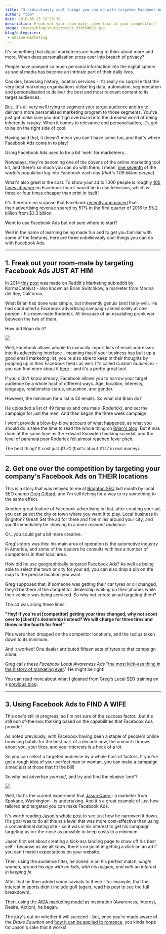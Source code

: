 ```yaml
---
title: "3 ridiculously cool things you can do with targeted Facebook Ads"
author: "tom"
date: 2016-05-13 15:26:39
description: Freak out your room-mate, advertise at your competitors' locations, or find the love of your life. For marketeers, Facebook Ads are here to stay.
image: images/blog/shutterstock_330654698.jpg
blog/categories: 
 - online-marketing
---
```


It's something that digital marketeers are having to think about more and more. When does personalisation cross over into breach of privacy?

People have pumped so much personal information into the digital sphere as social media has become an intrinsic part of their daily lives.

Cookies, browsing history, location services - it's really no surprise that the very best marketing organisations utilise big data, automation, segmentation and personalisation to deliver the best and most relevant content to its target audiences.

But...it's all very well trying to segment your target audience and try to deliver a more personalised marketing program to those segments. You've just got make sure you don't go overboard into the dreaded world of being inherently *creepy*. When it comes to relevance and personalisation, it's got to be on the right side of cool.

Having said that, it doesn't mean you can't have some fun, and that's where Facebook Ads come in to play!

Using Facebook Ads used to be a bit 'meh' for marketeers...

Nowadays, they're becoming one of the doyens of the online marketing tool kit, and there's so much you can do with them. I mean, [one seventh](http://newsroom.fb.com/company-info/) of the world's population log into Facebook each day (*that's 1.09 billion people*).

What's also great is the cost. To show your ad to 1000 people is roughly [100 times cheaper](https://moz.com/blog/1-dollar-per-day-on-facebook-ads) on Facebook than it would be to use television, which is three or four times cheaper than print in itself!

It's therefore no surprise that Facebook [recently announced](http://www.wsj.com/articles/facebook-revenue-soars-on-ad-growth-1461787856) that their advertising revenue soared by 57% in the first quarter of 2016 to $5.2 billion from $3.3 billion.

Want to use Facebook Ads but not sure where to start?

Well in the name of learning being made fun and to get you familiar with some of the features, here are three unbelievably cool things you can do with Facebook Ads.

---


## 1. Freak out your room-mate by targeting Facebook Ads JUST AT HIM

In 2014 [this post](https://www.reddit.com/r/marketing/comments/2glgdd/i_pranked_my_roommate_with_eerily_targeted/) was made on Reddit's Marketing subreddit by KarmaCatalyst - also known as Brian Switchkow, a marketer from Marina del Rey, California.

What Brian had done was simple, but inherently genuis (and fairly evil). He had conducted a Facebook advertising campaign aimed solely at one person - his room-mate Roderick. All because of an escalating prank war between the two of them.

How did Brian do it?

![](images/blog/shutterstock_330654698.jpg)

Well, Facebook allows people to manually import lists of email addresses into its advertising interface - meaning that if your business has built up a good email marketing list, you're also able to keep in their thoughts by popping up in their Facebook feeds as well. It's called *Custom Audiences* - you can find more about it [here](https://www.facebook.com/business/help/341425252616329) - and it's a pretty great tool.

If you didn't know already, Facebook allows you to narrow your target audience by a whole host of different ways. Age, location, interests, language, relationship status, education, and gender.

However, the minimum for a list is 50 emails. So what did Brian do?

He uploaded a list of 49 females and one male (Roderick), and set the campaign for just the men. And then began the three week campaign.

I won't provide a blow-by-blow account of what happened, as what you should do is take the time to read the whole thing on [Brian's blog](http://ghostinfluence.com/the-ultimate-retaliation-pranking-my-roommate-with-targeted-facebook-ads/). But it was done at the same time as the Edward Snowden hacking scandal, and the level of paranoia poor Roderick felt almost reached fever pitch.

The best thing? It cost just *$1.70* (that's about £1.17 in real money).

---


## 2. Get one over the competition by targeting your company's Facebook Ads on THEIR locations

This is a story that was relayed to me at [Brighton SEO](http://www.brightonseo.com) last month by local SEO champ [Greg Gifford](https://twitter.com/GregGifford), and I'm still itching for a way to try something to the same effect.

Another great feature of Facebook advertising is that, after creating your ad, you can select the city or town where you want it to play. Local business in Brighton? Great! Set the ad for there and five miles around your city, and you'll immediately be showing to a *more relevant audience*.

Or...you could get a bit more creative.

Greg's story was this: his main area of operation is the automotive industry in America, and some of the dealers he consults with has a number of competitors in their local area.

How did he use geographically targeted Facebook Ads? As well as being able to select the town or city for your ad, you can also drop a pin on the map to the precise location you want.

Greg supposed that, if someone was getting their car tyres or oil changed, they'd be there at the competitor dealership waiting on their phones while their vehicle was being serviced. So why not create an ad targeting them?

The ad was along these lines:

__"Hey! If you're at [competitor] getting your tires changed, why not scoot over to [client]'s dealership instead? We will charge for three tires and throw in the fourth for free!"__

Pins were then dropped on the competitor locations, and the radius taken down to its minimum.

And it worked! One dealer attributed fifteen sets of tyres to that campaign alone.

Greg calls these *Facebook Local Awareness Ads* "[the most kick-ass thing in the history of marketing ever](https://youtu.be/Pj-ovFUalXs?t=21m57s)." He might be right!

You can read more about what I gleaned from Greg's Local SEO training on a [previous blog](/blog/brighton-seo-how-to-be-a-local-seo-jedi/).

---


## 3. Using Facebook Ads to FIND A WIFE

This one's still in progress, so I'm not sure of the success factor...but it's still out-of-the-box thinking based on the capabilities that Facebook Ads provide!

As noted previously, with Facebook having been a staple of people's online browsing habits for the best part of a decade now, the amount it knows about you, your likes, and your interests is a heck of a lot.

So you can select a targeted audience by a whole host of factors. If you've got a rough idea of your perfect man or woman, you can make a campaign aimed just at those that fit the bill!

So why not advertise *yourself*, and try and find the elusive 'one'?

![](images/blog/shutterstock_252720688.jpg)

Well, that's the current experiment that [Jason Quey ](https://www.decibite.com/blog/humor/find-the-perfect-spouse-on-facebook/)- a marketer from Spokane, Washington - is undertaking. And it's a great example of just how tailored and targeted you can make Facebook Ads.

It's worth reading [Jason's whole post](https://www.decibite.com/blog/humor/find-the-perfect-spouse-on-facebook/) to see just how he narrowed it down. His goal was to do all this at a level that was more cost-effective than using a conventional dating site - so it was in his interest to get his campaign targeting as on-the-nose as possible to keep costs to a minimum.

Jason first set about creating a kick-ass landing page to show off his best self - because as we all know, there's no point in getting a click on an ad if you can't match expectations on your website.

Then, using the audience filter, he zoned in on his perfect match; *single women, around his age with no kids, with his religion, and with an interest in keeping fit.*

After that he then added some caveats to these - for example, that the interest in sports didn't include golf (again, [read his post](https://www.decibite.com/blog/humor/find-the-perfect-spouse-on-facebook/) to see the full breakdown).

Then, using the [AIDA marketing model](http://www.smartinsights.com/traffic-building-strategy/offer-and-message-development/aida-model/) as inspiration (Awareness, Interest, Desire, Action), he began.

The jury's out on whether it will succeed - but, once you're made aware of the *Drake Equation* and [how it can be applied to romance](http://www2.warwick.ac.uk/fac/soc/economics/staff/pbackus/girlfriend/why_i_dont_have_a_girlfriend.pdf), you kinda hope for Jason's sake that it works!


